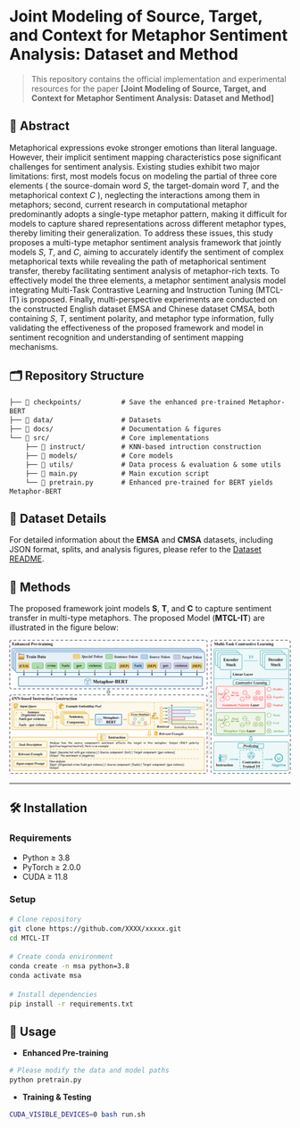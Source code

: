 # Joint Modeling of Source, Target, and Context for Metaphor Sentiment Analysis: Dataset and Method

<!-- **Authors:** Anonymous Authors -->


<!-- [[论文PDF]()] [[arXiv]()] [[项目主页]()] -->

<!-- ![Teaser Figure](docs/teaser.png) -->

>This repository contains the official implementation and experimental resources for the paper **[Joint Modeling of Source, Target, and Context for Metaphor Sentiment Analysis: Dataset and Method]**

## 📝 Abstract
Metaphorical expressions evoke stronger emotions than literal language. However, their implicit sentiment mapping characteristics pose significant challenges for sentiment analysis. Existing studies exhibit two major limitations: first, most models focus on modeling the partial of three core elements ( the source-domain word $S$, the target-domain word $T$, and the metaphorical context $C$ ), neglecting the interactions among them in metaphors; second, current research in computational metaphor predominantly adopts a single-type metaphor pattern, making it difficult for models to capture shared representations across different metaphor types, thereby limiting their generalization. To address these issues, this study proposes a multi-type metaphor sentiment analysis framework that jointly models $S$, $T$, and $C$, aiming to accurately identify the sentiment of complex metaphorical texts while revealing the path of metaphorical sentiment transfer, thereby facilitating sentiment analysis of metaphor-rich texts. To effectively model the three elements, a metaphor sentiment analysis model integrating Multi-Task Contrastive Learning and Instruction Tuning (MTCL-IT) is proposed. Finally, multi-perspective experiments are conducted on the constructed English dataset EMSA and Chinese dataset CMSA, both containing $S$, $T$, sentiment polarity, and metaphor type information, fully validating the effectiveness of the proposed framework and model in sentiment recognition and understanding of sentiment mapping mechanisms.



## 🗂 Repository Structure
```angular2html
├── 📁 checkpoints/          # Save the enhanced pre-trained Metaphor-BERT
├── 📁 data/                 # Datasets
├── 📁 docs/                 # Documentation & figures
└── 📁 src/                  # Core implementations
    ├── 📁 instruct/         # KNN-based intruction construction
    ├── 📁 models/           # Core models
    ├── 📁 utils/            # Data process & evaluation & some utils
    ├── 📄 main.py           # Main excution script
    └── 📄 pretrain.py       # Enhanced pre-trained for BERT yields Metaphor-BERT
```

## 📂 Dataset Details

For detailed information about the **EMSA** and **CMSA** datasets, including JSON format, splits, and analysis figures, please refer to the [Dataset README](./data/ReadME.md).

## 🧩 Methods

The proposed framework joint models **S**, **T**, and **C** to capture sentiment transfer in multi-type metaphors. The proposed Model (**MTCL-IT**) are illustrated in the figure below:

![Method Framework](./docs/figures/model.png)

---

## 🛠 Installation

### Requirements
- Python ≥ 3.8
- PyTorch ≥ 2.0.0
- CUDA ≥ 11.8

### Setup
```bash
# Clone repository
git clone https://github.com/XXXX/xxxxx.git
cd MTCL-IT

# Create conda environment
conda create -n msa python=3.8
conda activate msa

# Install dependencies
pip install -r requirements.txt
```
## 🚀 Usage
- **Enhanced Pre-training**
```bash
# Please modify the data and model paths
python pretrain.py
```

- **Training & Testing**

```bash
CUDA_VISIBLE_DEVICES=0 bash run.sh
```

<!-- ## 📊 Results -->
<!-- Performance on [Dataset Name]:

Method	Metric1	Metric2	Metric3
Our Method	0.92	1.23	95.4%
Baseline	0.85	1.45	89.7%
Results Comparison -->

<!-- ## 📜 Citation -->
<!-- ```bash
@article{yourcitationkey,
  title     = {Your Paper Title},
  author    = {Author1 and Author2 and Author3},
  journal   = {Conference or Journal Name},
  year      = {2023}
}
``` -->


<!-- ## 📧 联系方式 -->
<!-- Corresponding Author: [Your Name] - your.email@institution.edu -->
